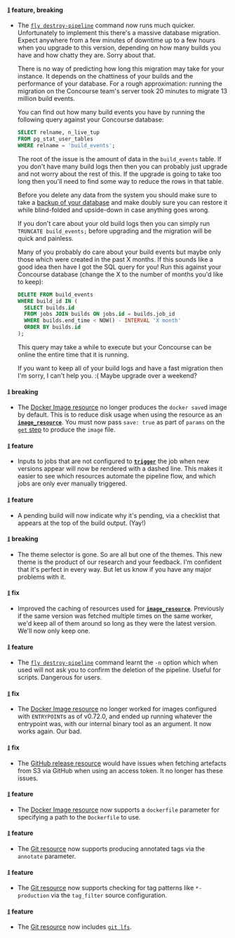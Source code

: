 #### <sub><sup><a name="v0730-note-1" href="#v0730-note-1">:link:</a></sup></sub> feature, breaking

* The [`fly destroy-pipeline`](https://concourse-ci.org/managing-pipelines.html#fly-destroy-pipeline) command now runs much quicker. Unfortunately to implement this there's a massive database migration. Expect anywhere from a few minutes of downtime up to a few hours when you upgrade to this version, depending on how many builds you have and how chatty they are. Sorry about that.
  
  There is no way of predicting how long this migration may take for your instance. It depends on the chattiness of your builds and the performance of your database. For a rough approximation: running the migration on the Concourse team's server took 20 minutes to migrate 13 million build events.
  
  You can find out how many build events you have by running the following query against your Concourse database:
  
  ```sql
  SELECT relname, n_live_tup
  FROM pg_stat_user_tables
  WHERE relname = 'build_events';
  ```
  
  The root of the issue is the amount of data in the `build_events` table. If you don't have many build logs then then you can probably just upgrade and not worry about the rest of this. If the upgrade is going to take too long then you'll need to find some way to reduce the rows in that table.
  
  Before you delete any data from the system you should make sure to take a [backup of your database](http://www.postgresql.org/docs/9.1/static/backup.html) and make doubly sure you can restore it while blind-folded and upside-down in case anything goes wrong.
  
  If you don't care about your old build logs then you can simply run `TRUNCATE build_events;` before upgrading and the migration will be quick and painless.
  
  Many of you probably do care about your build events but maybe only those which were created in the past X months. If this sounds like a good idea then have I got the SQL query for you! Run this against your Concourse database (change the X to the number of months you'd like to keep):
  
  ```sql
  DELETE FROM build_events
  WHERE build_id IN (
    SELECT builds.id
    FROM jobs JOIN builds ON jobs.id = builds.job_id
    WHERE builds.end_time < NOW() - INTERVAL 'X month'
    ORDER BY builds.id
  );
  ```
  
  This query may take a while to execute but your Concourse can be online the entire time that it is running.
  
  If you want to keep all of your build logs and have a fast migration then I'm sorry, I can't help you. :( Maybe upgrade over a weekend?
  
  
#### <sub><sup><a name="v0730-note-2" href="#v0730-note-2">:link:</a></sup></sub> breaking

* The [Docker Image resource](https://github.com/concourse/docker-image-resource) no longer produces the `docker save`d image by default. This is to reduce disk usage when using the resource as an [**`image_resource`**](https://concourse-ci.org/tasks.html#image_resource). You must now pass `save: true` as part of `params` on the [`get` step](https://concourse-ci.org/get-step.html) to produce the `image` file.
  
  
#### <sub><sup><a name="v0730-note-3" href="#v0730-note-3">:link:</a></sup></sub> feature

* Inputs to jobs that are not configured to [**`trigger`**](https://concourse-ci.org/get-step.html#get-step-trigger) the job when new versions appear will now be rendered with a dashed line. This makes it easier to see which resources automate the pipeline flow, and which jobs are only ever manually triggered.
  
  
#### <sub><sup><a name="v0730-note-4" href="#v0730-note-4">:link:</a></sup></sub> feature

* A pending build will now indicate why it's pending, via a checklist that appears at the top of the build output. (Yay!)
  
  
#### <sub><sup><a name="v0730-note-5" href="#v0730-note-5">:link:</a></sup></sub> breaking

* The theme selector is gone. So are all but one of the themes. This new theme is the product of our research and your feedback. I'm confident that it's perfect in every way. But let us know if you have any major problems with it.
  
  
#### <sub><sup><a name="v0730-note-6" href="#v0730-note-6">:link:</a></sup></sub> fix

* Improved the caching of resources used for [**`image_resource`**](https://concourse-ci.org/tasks.html#image_resource). Previously if the same version was fetched multiple times on the same worker, we'd keep all of them around so long as they were the latest version. We'll now only keep one.
  
  
#### <sub><sup><a name="v0730-note-7" href="#v0730-note-7">:link:</a></sup></sub> feature

* The [`fly destroy-pipeline`](https://concourse-ci.org/managing-pipelines.html#fly-destroy-pipeline) command learnt the `-n` option which when used will not ask you to confirm the deletion of the pipeline. Useful for scripts. Dangerous for users.
  
  
#### <sub><sup><a name="v0730-note-8" href="#v0730-note-8">:link:</a></sup></sub> fix

* The [Docker Image resource](https://github.com/concourse/docker-image-resource) no longer worked for images configured with `ENTRYPOINT`s as of v0.72.0, and ended up running whatever the entrypoint was, with our internal binary tool as an argument. It now works again. Our bad.
  
  
#### <sub><sup><a name="v0730-note-9" href="#v0730-note-9">:link:</a></sup></sub> fix

* The [GitHub release resource](https://github.com/concourse/github-release-resource) would have issues when fetching artefacts from S3 via GitHub when using an access token. It no longer has these issues.
  
  
#### <sub><sup><a name="v0730-note-10" href="#v0730-note-10">:link:</a></sup></sub> feature

* The [Docker Image resource](https://github.com/concourse/docker-image-resource) now supports a `dockerfile` parameter for specifying a path to the `Dockerfile` to use.
  
  
#### <sub><sup><a name="v0730-note-11" href="#v0730-note-11">:link:</a></sup></sub> feature

* The [Git resource](https://github.com/concourse/git-resource) now supports producing annotated tags via the `annotate` parameter.
  
  
#### <sub><sup><a name="v0730-note-12" href="#v0730-note-12">:link:</a></sup></sub> feature

* The [Git resource](https://github.com/concourse/git-resource) now supports checking for tag patterns like `*-production` via the `tag_filter` source configuration.
  
  
#### <sub><sup><a name="v0730-note-13" href="#v0730-note-13">:link:</a></sup></sub> feature

* The [Git resource](https://github.com/concourse/git-resource) now includes [`git lfs`](https://git-lfs.github.com/).
  
  
